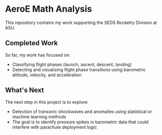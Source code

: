 # AeroE Math Analysis

This repository contains my work supporting the SEDS Rocketry Division at ASU.  

## Completed Work

So far, my work has focused on:
- Classifying flight phases (launch, ascent, descent, landing)
- Detecting and visualizing flight phase transitions using barometric altitude, velocity, and acceleration

## What's Next

The next step in this project is to explore:
- Detection of transonic shockwaves and anomalies using statistical or machine learning methods
- The goal is to identify pressure spikes in barometric data that could interfere with parachute deployment logic


